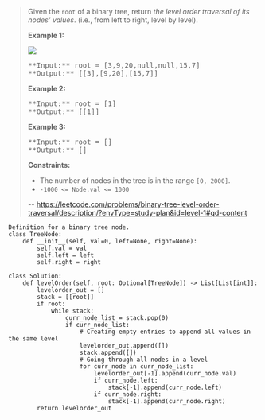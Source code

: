 > Given the `root` of a binary tree, return _the level order traversal of its nodes' values_. (i.e., from left to right, level by level).
> 
> **Example 1:**
> 
> ![](https://assets.leetcode.com/uploads/2021/02/19/tree1.jpg)
> 
> <pre>**Input:** root = [3,9,20,null,null,15,7]
> **Output:** [[3],[9,20],[15,7]]
> </pre>
> 
> **Example 2:**
> 
> <pre>**Input:** root = [1]
> **Output:** [[1]]
> </pre>
> 
> **Example 3:**
> 
> <pre>**Input:** root = []
> **Output:** []
> </pre>
> 
> **Constraints:**
> 
> *   The number of nodes in the tree is in the range `[0, 2000]`.
> *   `-1000 <= Node.val <= 1000`
>
> -- https://leetcode.com/problems/binary-tree-level-order-traversal/description/?envType=study-plan&id=level-1#qd-content
```
Definition for a binary tree node.
class TreeNode:
    def __init__(self, val=0, left=None, right=None):
        self.val = val
        self.left = left
        self.right = right
        
class Solution:
    def levelOrder(self, root: Optional[TreeNode]) -> List[List[int]]:
        levelorder_out = []
        stack = [[root]]
        if root:
            while stack:
                curr_node_list = stack.pop(0)
                if curr_node_list:
                    # Creating empty entries to append all values in the same level
                    levelorder_out.append([])
                    stack.append([])
                    # Going through all nodes in a level
                    for curr_node in curr_node_list:
                        levelorder_out[-1].append(curr_node.val)
                        if curr_node.left:
                            stack[-1].append(curr_node.left)
                        if curr_node.right:
                            stack[-1].append(curr_node.right)
        return levelorder_out

```
